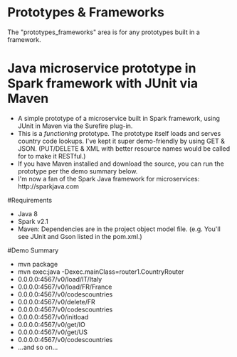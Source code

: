 # Prototypes & Frameworks
The "prototypes_frameworks" area is for any prototypes built in a framework.

# Java microservice prototype in Spark framework with JUnit via Maven
<ul>
<li>A simple prototype of a microservice built in Spark framework, using JUnit in Maven via the Surefire plug-in.
<li>This is a <i>functioning</i> prototype. The prototype itself loads and serves country code lookups. I've kept it super demo-friendly by using GET & JSON.  (PUT/DELETE & XML with better resource names would be called for to make it RESTful.)  
<li>If you have Maven installed and download the source, you can run the prototype per the demo summary below.
<li>I'm now a fan of the Spark Java framework for microservices:  http://sparkjava.com
</ul>

#Requirements
<ul>
<li>Java 8
<li>Spark v2.1
<li>Maven:  Dependencies are in the project object model file.   (e.g. You'll see JUnit and Gson listed in the pom.xml.)
</ul>

#Demo Summary
<ul>
<li>mvn package
<li>mvn exec:java -Dexec.mainClass=router1.CountryRouter
<li>0.0.0.0:4567/v0/load/IT/Italy
<li>0.0.0.0:4567/v0/load/FR/France
<li>0.0.0.0:4567/v0/codescountries
<li>0.0.0.0:4567/v0/delete/FR
<li>0.0.0.0:4567/v0/codescountries
<li>0.0.0.0:4567/v0/initload
<li>0.0.0.0:4567/v0/get/IO
<li>0.0.0.0:4567/v0/get/US
<li>0.0.0.0:4567/v0/codescountries
<li>...and so on...
</ul>
